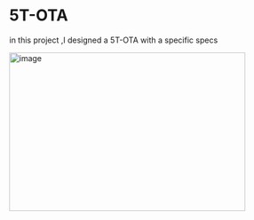 # 5T-OTA
in this project ,I designed a 5T-OTA with a specific specs 

<img width="425" height="286" alt="image" src="https://github.com/user-attachments/assets/9117e7dc-4779-4397-b7da-8068f0e57459" />
